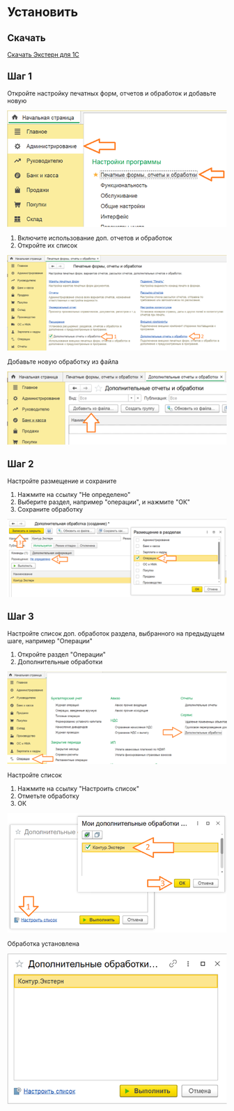 # Установить

## Скачать

[Скачать Экстерн для 1С](https://update.kontur.ru/1c/v1/kext/data-processor)

## Шаг 1

Откройте настройку печатных форм, отчетов и обработок и добавьте новую

!["Администрирование"](install-1.png)

1. Включите использование доп. отчетов и обработок
2. Откройте их список

!["Печатные формы отчеты и обработки"](install-2.png)

Добавьте новую обработку из файла

!["Добавить из файла"](install-3.png)

## Шаг 2

Настройте размещение и сохраните

1. Нажмите на ссылку "Не определено"
2. Выберите раздел, например "операции", и нажмите "ОК"
3. Сохраните обработку

!["Размещение"](install-4.png)

## Шаг 3

Настройте список доп. обработок раздела, выбранного на предыдущем шаге, например "Операции"

1. Откройте раздел "Операции"
2. Дополнительные обработки

!["Операции"](install-5.png)

Настройте список

1. Нажмите на ссылку "Настроить список"
2. Отметьте обработку
3. ОК

!["Настроить список"](install-6.png)

Обработка установлена

!["Результат"](install-7.png)
